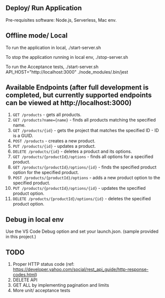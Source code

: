 ## Deploy/ Run Application

Pre-requisites software:
Node.js, Serverless, Mac env.

## Offline mode/ Local

To run the application in local,
./start-server.sh

To stop the application running in local env,
./stop-server.sh

To run the Acceptance tests,
./start-server.sh
API_HOST="http://localhost:3000" ./node_modules/.bin/jest

## Available Endpoints (after full development is completed, but currently supported endpoints can be viewed at http://localhost:3000)

1. `GET /products` - gets all products.
2. `GET /products?name={name}` - finds all products matching the specified name.
3. `GET /products/{id}` - gets the project that matches the specified ID - ID is a GUID.
4. `POST /products` - creates a new product.
5. `PUT /products/{id}` - updates a product.
6. `DELETE /products/{id}` - deletes a product and its options.
7. `GET /products/{productId}/options` - finds all options for a specified product.
8. `GET /products/{productId}/options/{id}` - finds the specified product option for the specified product.
9. `POST /products/{productId}/options` - adds a new product option to the specified product.
10. `PUT /products/{productId}/options/{id}` - updates the specified product option.
11. `DELETE /products/{productId}/options/{id}` - deletes the specified product option.

## Debug in local env
Use the VS Code Debug option and set your launch.json. (sample provided in this project.)

## TODO
1. Proper HTTP status code (ref: https://developer.yahoo.com/social/rest_api_guide/http-response-codes.html)
2. DELETE API
3. GET ALL by implementing pagination and limits
4. More unit/ acceptance tests